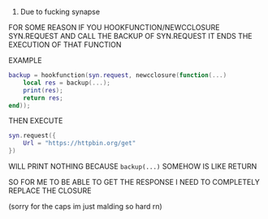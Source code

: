 1. Due to fucking synapse

FOR SOME REASON IF YOU HOOKFUNCTION/NEWCCLOSURE SYN.REQUEST AND CALL THE BACKUP OF SYN.REQUEST IT ENDS THE EXECUTION OF THAT FUNCTION

EXAMPLE
```lua
backup = hookfunction(syn.request, newcclosure(function(...) 
    local res = backup(...);
    print(res);
    return res;
end));
```
THEN EXECUTE
```lua
syn.request({
    Url = "https://httpbin.org/get"
})
```
WILL PRINT NOTHING BECAUSE `backup(...)` SOMEHOW IS LIKE RETURN 

SO FOR ME TO BE ABLE TO GET THE RESPONSE I NEED TO COMPLETELY REPLACE THE CLOSURE

(sorry for the caps im just malding so hard rn)

